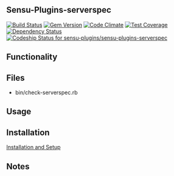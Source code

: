 ## Sensu-Plugins-serverspec

[ ![Build Status](https://travis-ci.org/sensu-plugins/sensu-plugins-serverspec.svg?branch=master)](https://travis-ci.org/sensu-plugins/sensu-plugins-serverspec)
[![Gem Version](https://badge.fury.io/rb/sensu-plugins-serverspec.svg)](http://badge.fury.io/rb/sensu-plugins-serverspec)
[![Code Climate](https://codeclimate.com/github/sensu-plugins/sensu-plugins-serverspec/badges/gpa.svg)](https://codeclimate.com/github/sensu-plugins/sensu-plugins-serverspec)
[![Test Coverage](https://codeclimate.com/github/sensu-plugins/sensu-plugins-serverspec/badges/coverage.svg)](https://codeclimate.com/github/sensu-plugins/sensu-plugins-serverspec)
[![Dependency Status](https://gemnasium.com/sensu-plugins/sensu-plugins-serverspec.svg)](https://gemnasium.com/sensu-plugins/sensu-plugins-serverspec)
[ ![Codeship Status for sensu-plugins/sensu-plugins-serverspec](https://codeship.com/projects/248dcec0-e8a6-0132-53e9-0e94167ad564/status?branch=master)](https://codeship.com/projects/82856)

## Functionality

## Files
 * bin/check-serverspec.rb

## Usage


## Installation

[Installation and Setup](http://sensu-plugins.io/docs/installation_instructions.html)

## Notes
